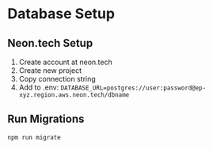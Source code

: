 # Database Setup

## Neon.tech Setup

1. Create account at neon.tech
2. Create new project
3. Copy connection string
4. Add to .env: `DATABASE_URL=postgres://user:password@ep-xyz.region.aws.neon.tech/dbname`

## Run Migrations

```bash
npm run migrate
```

